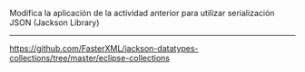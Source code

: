Modifica la aplicación de la actividad anterior para utilizar
serialización JSON (Jackson Library)

---
https://github.com/FasterXML/jackson-datatypes-collections/tree/master/eclipse-collections
